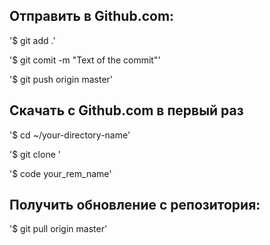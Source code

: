 ## Отправить в Github.com:

'$ git add .'

'$ git  comit -m "Text of the commit"'

'$ git push origin master'

## Скачать с Github.com в первый раз

'$ cd ~/your-directory-name'

'$ git clone '

'$ code your_rem_name'

## Получить обновление с репозитория:

'$ git pull origin master'

